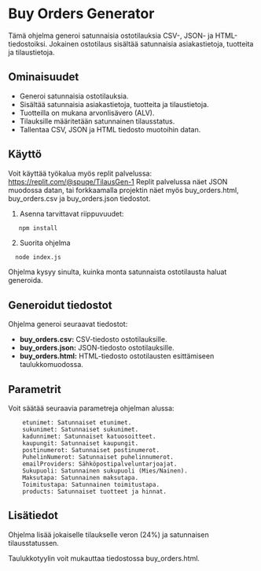 # Buy Orders Generator

Tämä ohjelma generoi satunnaisia ostotilauksia CSV-, JSON- ja HTML-tiedostoiksi. Jokainen ostotilaus sisältää satunnaisia asiakastietoja, tuotteita ja tilaustietoja.

## Ominaisuudet

- Generoi satunnaisia ostotilauksia.
- Sisältää satunnaisia asiakastietoja, tuotteita ja tilaustietoja.
- Tuotteilla on mukana arvonlisävero (ALV).
- Tilauksille määritetään satunnainen tilausstatus.
- Tallentaa CSV, JSON ja HTML tiedosto muotoihin datan.
  
## Käyttö
Voit käyttää työkalua myös replit palvelussa: https://replit.com/@spuqe/TilausGen-1
Replit palvelussa näet JSON muodossa datan, tai forkkaamalla projektin näet myös buy_orders.html, buy_orders.csv ja buy_orders.json tiedostot.


1. Asenna tarvittavat riippuvuudet:

```bash
   npm install
```

2. Suorita ohjelma
```
  node index.js
```
Ohjelma kysyy sinulta, kuinka monta satunnaista ostotilausta haluat generoida.


## Generoidut tiedostot
Ohjelma generoi seuraavat tiedostot:

* **buy_orders.csv:** CSV-tiedosto ostotilauksille.
* **buy_orders.json:** JSON-tiedosto ostotilauksille.
* **buy_orders.html:** HTML-tiedosto ostotilausten esittämiseen taulukkomuodossa.


## Parametrit

Voit säätää seuraavia parametreja ohjelman alussa:
```
    etunimet: Satunnaiset etunimet.
    sukunimet: Satunnaiset sukunimet.
    kadunnimet: Satunnaiset katuosoitteet.
    kaupungit: Satunnaiset kaupungit.
    postinumerot: Satunnaiset postinumerot.
    PuhelinNumerot: Satunnaiset puhelinnumerot.
    emailProviders: Sähköpostipalveluntarjoajat.
    Sukupuoli: Satunnainen sukupuoli (Mies/Nainen).
    Maksutapa: Satunnainen maksutapa.
    Toimitustapa: Satunnainen toimitustapa.
    products: Satunnaiset tuotteet ja hinnat.
```


## Lisätiedot
Ohjelma lisää jokaiselle tilaukselle veron (24%) ja satunnaisen tilausstatussen.

Taulukkotyylin voit mukauttaa tiedostossa buy_orders.html.
